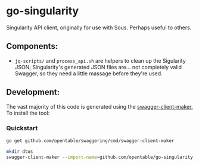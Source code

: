 # go-singularity

Singularity API client, originally for use with Sous. Perhaps useful to others.

## Components:

- `jq-scripts/` and `process_api.sh` are helpers to clean up the Sigularity JSON;
Singularity's generated JSON files are... not completely valid Swagger,
so they need a little massage before they're used.

## Development:

The vast majority of this code is generated using the [swagger-client-maker.](http://github.com/opentable/swaggering)
To install the tool:

### Quickstart
```bash
go get github.com/opentable/swaggering/cmd/swagger-client-maker

mkdir dtos
swagger-client-maker --import-name=github.com/opentable/go-singularity --client-package=singularity api-docs/ .
```
